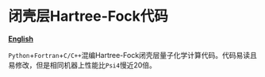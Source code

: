 # 闭壳层Hartree-Fock代码

**[English](README.md)**

`Python`+`Fortran`+`C/C++`混编Hartree-Fock闭壳层量子化学计算代码。代码易读且易修改，但是相同机器上性能比`Psi4`慢近20倍。
